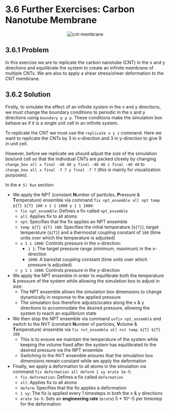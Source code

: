 # 3.6 Further Exercises: Carbon Nanotube Membrane

<p align="center">
  <img src="https://github.com/c-vandenberg/lammps-tutorials/assets/60201356/ea6277cb-2d37-4ccf-8c48-1b6ba812d904" alt="cnt-membrane" width="" />
</p>

## 3.6.1 Problem

In this exercise we are to replicate the carbon nanotube (CNT) in the x and y directions and equilibrate the system to create an infinite membrane of multiple CNTs. We are also to apply a shear stress/sheer deformation to the CNT membrane.

## 3.6.2 Solution

Firstly, to simulate the effect of an infinite system in the x and y directions, we must change the boundary conditions to periodic in the x and y directions using `boundary p p p`. These conditions make the simulation box behave as if it is a single unit cell in an infinite system.

To replicate the CNT we must use the `replicate x y z` command. Here we want to replicate the CNTs by 3 in x-direction and 3 in y-direction to give 9 in unit cell.

However, before we replicate we should adjust the size of the simulation box/unit cell so that the individual CNTs are packed closely by changing `change_box all x final -40 40 y final -40 40 z final -40 40` to `change_box all x final -7 7 y final -7 7` (this is mainly for visualization purposes).

In the `# 5) Run` section:
* We apply the NPT (constant **N**umber of particles, **P**ressure & **T**emperature) ensemble via command `fix npt_ensemble all npt temp ${T} ${T} 100 x 1 1 1000 y 1 1 1000`:
  * `fix npt_ensemble`: Defines a fix called `npt_ensemble`
  * `all`: Applies fix to all atoms
  * `npt`: Specifies that the fix applies an NPT ensemble
  * `temp ${T} ${T} 100`: Specifies the initial temperature (`${T}`), target temperature (`${T}`) and a thermostat coupling constant of `100` (time units over which the temperature is adjusted)
  * `x 1 1 1000`: Controls pressure in the x-direction:
    * `1 1`: The target pressure range (minimum, maximum) in the x-direction
    * `1000`: A barostat coupling constant (time units over which pressure is adjusted)
  * `y 1 1 1000`: Controls pressure in the y-direction
* We apply the NPT ensemble in order to equilibrate both the temperature & pressure of the system while allowing the simulation box to adjust in size:
  * The NPT ensemble allows the simulation box dimensions to change dynamically in response to the applied pressure
  * The simulation box therefore adjusts/scales along the x & y directions to accommodate the desired pressure, allowing the system to reach an equilibrium state
* We then stop the NPT ensemble via command `unfix npt_ensemble` and switch to the NVT (constant **N**umber of particles, **V**olume & **T**emperature) ensemble via `fix nvt_ensemble all nvt temp ${T} ${T} 100`
  * This is to ensure we maintain the temperature of the system while keeping the volume fixed after the system has equilibrated to the desired pressure via the NPT ensemble
  * Switching to the NVT ensemble ensures that the simulation box dimensions remain constant while we apply the deformation
* Finally, we apply a deformation to all atoms in the simulation via command `fix deformation all deform 1 xy erate 5e-5`:
  * `fix deformation`: Defines a fix called `deformation`
  * `all`: Applies fix to all atoms
  * `deform`: Specifies that the fix applies a deformation
  * `1 xy`: The fix is applied every 1 timesteps in both the x & y directions
  * `erate 5e-5`: Sets an **engineering rate** (`erate`) 5 * 10^-5 per timestep for the deformation

